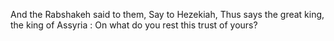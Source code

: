 And the Rabshakeh said to them, Say to Hezekiah, Thus says the great king, the king of Assyria : On what do you rest this trust of yours?
